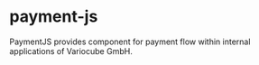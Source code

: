# payment-js
PaymentJS provides component for payment flow within internal applications of Variocube GmbH.
